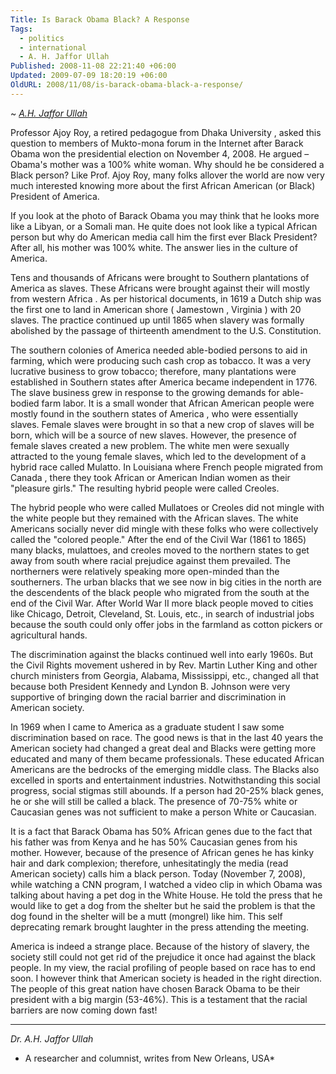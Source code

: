```yaml
---
Title: Is Barack Obama Black? A Response
Tags:
  - politics
  - international
  - A. H. Jaffor Ullah
Published: 2008-11-08 22:21:40 +06:00
Updated: 2009-07-09 18:20:19 +06:00
OldURL: 2008/11/08/is-barack-obama-black-a-response/
---
```


~ *[A.H. Jaffor Ullah](https://gold.mukto-mona.com/Articles/jaffor/index.html)*

Professor Ajoy Roy, a retired pedagogue from Dhaka University , asked this question to members of Mukto-mona forum in the Internet after Barack Obama won the presidential election on November 4, 2008. He argued – Obama's mother was a 100% white woman.   Why should he be considered a Black person?    Like Prof. Ajoy Roy, many folks allover the world are now very much interested knowing more about the first African American (or Black) President of America.


If you look at the photo of Barack Obama you may think that he looks more like a Libyan, or a Somali man.  He quite does not look like a typical African person but why do American media call him the first ever Black President?  After all, his mother was 100% white.  The answer lies in the culture of America.

Tens and thousands of Africans were brought to Southern plantations of America as slaves.  These Africans were brought against their will mostly from western Africa .  As per historical documents, in 1619 a Dutch ship was the first one to land in American shore ( Jamestown , Virginia ) with 20 slaves.  The practice continued up until 1865 when slavery was formally abolished by the passage of thirteenth amendment to the U.S. Constitution.

The southern colonies of America needed able-bodied persons to aid in farming, which were producing such cash crop as tobacco.  It was a very lucrative business to grow tobacco; therefore, many plantations were established in Southern states after America became independent in 1776.   The slave business grew in response to the growing demands for able-bodied farm labor.  It is a small wonder that African American people were mostly found in the southern states of America , who were essentially slaves.  Female slaves were brought in so that a new crop of slaves will be born, which will be a source of new slaves.  However, the presence of female slaves created a new problem.  The white men were sexually attracted to the young female slaves, which led to the development of a hybrid race called Mulatto.  In Louisiana where French people migrated from Canada , there they took African or American Indian women as their "pleasure girls."  The resulting hybrid people were called Creoles.

The hybrid people who were called Mullatoes or Creoles did not mingle with the white people but they remained with the African slaves.  The white Americans socially never did mingle with these folks who were collectively called the "colored people."  After the end of the Civil War (1861 to 1865) many blacks, mulattoes, and creoles moved to the northern states to get away from south where racial prejudice against them prevailed.  The northerners were relatively speaking more open-minded than the southerners.  The urban blacks that we see now in big cities in the north are the descendents of the black people who migrated from the south at the end of the Civil War.  After World War II more black people moved to cities like Chicago, Detroit, Cleveland, St. Louis, etc., in search of industrial jobs because the south could only offer jobs in the farmland as cotton pickers or agricultural hands.

The discrimination against the blacks continued well into early 1960s.  But the Civil Rights movement ushered in by Rev. Martin Luther King and other church ministers from Georgia, Alabama, Mississippi, etc., changed all that because both President Kennedy and Lyndon B. Johnson were very supportive of bringing down the racial barrier and discrimination in American society. 

In 1969 when I came to America as a graduate student I saw some discrimination based on race.  The good news is that in the last 40 years the American society had changed a great deal and Blacks were getting more educated and many of them became professionals.  These educated African Americans are the bedrocks of the emerging middle class.  The Blacks also excelled in sports and entertainment industries.  Notwithstanding this social progress, social stigmas still abounds.  If a person had 20-25% black genes, he or she will still be called a black.  The presence of 70-75% white or Caucasian genes was not sufficient to make a person White or Caucasian. 

It is a fact that Barack Obama has 50% African genes due to the fact that his father was from Kenya and he has 50% Caucasian genes from his mother.  However, because of the presence of African genes he has kinky hair and dark complexion; therefore, unhesitatingly the media (read American society) calls him a black person.   Today (November 7, 2008), while watching a CNN program, I watched a video clip in which Obama was talking about having a pet dog in the White House.  He told the press that he would like to get a dog from the shelter but he said the problem is that the dog found in the shelter will be a mutt (mongrel) like him.  This self deprecating remark brought laughter in the press attending the meeting.

America is indeed a strange place.  Because of the history of slavery, the society still could not get rid of the prejudice it once had against the black people.  In my view, the racial profiling of people based on race has to end soon.  I however think that American society is headed in the right direction.  The people of this great nation have chosen Barack Obama to be their president with a big margin (53-46%).  This is a testament that the racial barriers are now coming down fast!


-----
*Dr. A.H. Jaffor Ullah* 

- A researcher and columnist, writes from New Orleans, USA*
